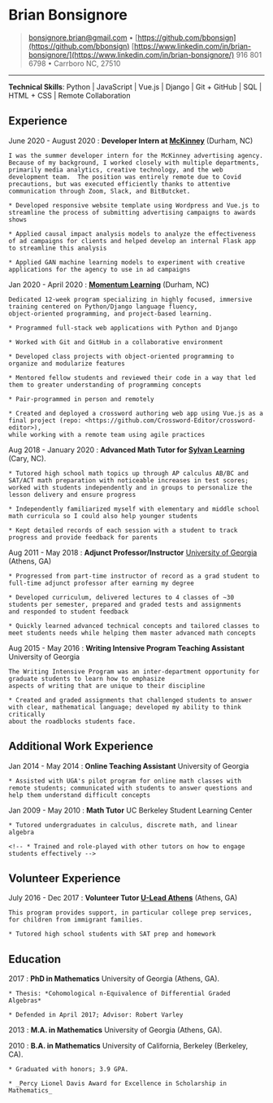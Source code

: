 Brian Bonsignore
=========================
> <bonsignore.brian@gmail.com> • [https://github.com/bbonsign](https://github.com/bbonsign)
> [https://www.linkedin.com/in/brian-bonsignore/](https://www.linkedin.com/in/brian-bonsignore/)
> 916 801 6798 • Carrboro NC, 27510

-------------------------------------------------------------------------------

**Technical Skills**: Python | JavaScript | Vue.js | Django | Git + GitHub | SQL | HTML + CSS | Remote Collaboration


Experience
----------

June 2020 - August 2020
:   **Developer Intern at [McKinney](https://mckinney.com/)** (Durham, NC)

    I was the summer developer intern for the McKinney advertising agency. Because of my background, I worked closely with multiple departments, primarily media analytics, creative technology, and the web development team.  The position was entirely remote due to Covid precautions, but was executed efficiently thanks to attentive communication through Zoom, Slack, and BitButcket.

    * Developed responsive website template using Wordpress and Vue.js to streamline the process of submitting advertising campaigns to awards shows

    * Applied causal impact analysis models to analyze the effectiveness of ad campaigns for clients and helped develop an internal Flask app to streamline this analysis

    * Applied GAN machine learning models to experiment with creative applications for the agency to use in ad campaigns


Jan 2020 - April 2020
:   **[Momentum Learning](https://www.momentumlearn.com/)** (Durham, NC)

    Dedicated 12-week program specializing in highly focused, immersive training centered on Python/Django language fluency,
    object-oriented programming, and project-based learning.

    * Programmed full-stack web applications with Python and Django

    * Worked with Git and GitHub in a collaborative environment

    * Developed class projects with object-oriented programming to organize and modularize features

    * Mentored fellow students and reviewed their code in a way that led them to greater understanding of programming concepts

    * Pair-programmed in person and remotely

    * Created and deployed a crossword authoring web app using Vue.js as a final project (repo: <https://github.com/Crossword-Editor/crossword-editor>),
    while working with a remote team using agile practices


Aug 2018 - January 2020
:   **Advanced Math Tutor for [Sylvan Learning](https://www.sylvanlearning.com/)** (Cary, NC).

    * Tutored high school math topics up through AP calculus AB/BC and SAT/ACT math preparation with noticeable increases in test scores; worked with students independently and in groups to personalize the lesson delivery and ensure progress

    * Independently familiarized myself with elementary and middle school math curricula so I could also help younger students

    * Kept detailed records of each session with a student to track progress and provide feedback for parents


Aug 2011 - May 2018
:   **Adjunct Professor/Instructor** [University of Georgia](https://www.math.uga.edu/) (Athens, GA)

    * Progressed from part-time instructor of record as a grad student to full-time adjunct professor after earning my degree

    * Developed curriculum, delivered lectures to 4 classes of ~30 students per semester, prepared and graded tests and assignments
    and responded to student feedback

    * Quickly learned advanced technical concepts and tailored classes to meet students needs while helping them master advanced math concepts


Aug 2015 - May 2016
:   **Writing Intensive Program Teaching Assistant** University of Georgia

    The Writing Intensive Program was an inter-department opportunity for graduate students to learn how to emphasize
    aspects of writing that are unique to their discipline

    * Created and graded assignments that challenged students to answer with clear, mathematical language; developed my ability to think critically
    about the roadblocks students face.


Additional Work Experience
--------------------------

Jan 2014 - May 2014
:   **Online Teaching Assistant** University of Georgia

    * Assisted with UGA's pilot program for online math classes with remote students; communicated with students to answer questions and help them understand difficult concepts

Jan 2009 - May 2010
:   **Math Tutor** UC Berkeley Student Learning Center

    * Tutored undergraduates in calculus, discrete math, and linear algebra

    <!-- * Trained and role-played with other tutors on how to engage students effectively -->


Volunteer Experience
--------------------

July 2016 - Dec 2017
:   **Volunteer Tutor [U-Lead Athens](https://www.uleadathens.org/)** (Athens, GA)

    This program provides support, in particular college prep services, for children from immigrant families.

    * Tutored high school students with SAT prep and homework



Education
---------

2017
:   **PhD in Mathematics** University of Georgia (Athens, GA).

    * Thesis: *Cohomological n-Equivalence of Differential Graded Algebras*

    * Defended in April 2017; Advisor: Robert Varley

2013
:   **M.A. in Mathematics** University of Georgia (Athens, GA).


2010
:   **B.A. in Mathematics** University of California, Berkeley (Berkeley, CA).

    * Graduated with honors; 3.9 GPA.

    * _Percy Lionel Davis Award for Excellence in Scholarship in Mathematics_




<!-- > • <bonsignore.brian@gmail.com> • [![GitHub][GitHubIcon] https://github.com/bbonsign](https://github.com/bbonsign) • \ -->
<!-- [GitHubIcon]: ../github-icon.svg -->

<!--  LocalWords:  modularize repo Vue
 -->
